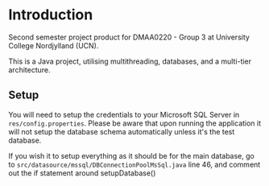 # Introduction
Second semester project product for DMAA0220 - Group 3 at University College Nordjylland (UCN).

This is a Java project, utilising multithreading, databases, and a multi-tier architecture.

## Setup
You will need to setup the credentials to your Microsoft SQL Server in ``res/config.properties``. Please be aware that upon running the application it will not setup the database schema automatically unless it's the test database.

If you wish it to setup everything as it should be for the main database, go to ``src/datasource/mssql/DBConnectionPoolMsSql.java`` line 46, and comment out the if statement around setupDatabase()
